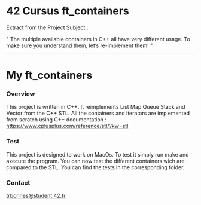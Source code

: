 # 42 Cursus ft_containers

Extract from the Project Subject :

" The multiple available containers in C++ all have very different usage. To
make sure you understand them, let’s re-implement them! "

---

My ft_containers
===============

### Overview
This project is written in C++.
It reimplements List Map Queue Stack and Vector from the C++ STL.
All the containers and iterators are implemented from scratch using C++ documentation : https://www.cplusplus.com/reference/stl/?kw=stl

### Test
This project is designed to work on MacOs.
To test it simply run make and axecute the program. You can now test the different containers wich are compared to the STL.
You can find the tests in the corresponding folder.

### Contact
trbonnes@student.42.fr